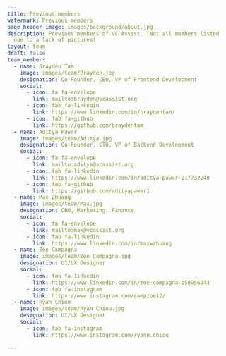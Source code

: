 ```yaml
---
title: Previous members
watermark: Previous members
page_header_image: images/background/about.jpg
description: Previous members of VC Assist. (Not all members listed
  due to a lack of pictures)
layout: team
draft: false
team_member:
  - name: Brayden Tam
    image: images/team/Brayden.jpg
    designation: Co-Founder, CEO, VP of Frontend Development
    social:
      - icon: fa fa-envelope
        link: mailto:brayden@vcassist.org
      - icon: fab fa-linkedin
        link: https://www.linkedin.com/in/braydentam/
      - icon: fab fa-github
        link: https://github.com/braydentam
  - name: Aditya Pawar
    image: images/team/Aditya.jpg
    designation: Co-Founder, CTO, VP of Backend Development
    social:
      - icon: fa fa-envelope
        link: mailto:aditya@vcassist.org
      - icon: fab fa-linkedin
        link: https://www.linkedin.com/in/aditya-pawar-217732240
      - icon: fab fa-github
        link: https://github.com/adityapawar1
  - name: Max Zhuang
    image: images/team/Max.jpg
    designation: CBO, Marketing, Finance
    social:
      - icon: fa fa-envelope
        link: mailto:max@vcassist.org
      - icon: fab fa-linkedin
        link: https://www.linkedin.com/in/maxwzhuang
  - name: Zoe Campagna
    image: images/team/Zoe Campagna.jpg
    designation: UI/UX Designer
    social:
      - icon: fab fa-linkedin
        link: https://www.linkedin.com/in/zoe-campagna-b58956243
      - icon: fab fa-instagram
        link: https://www.instagram.com/campzoe12/
  - name: Ryan Chiou
    image: images/team/Ryan Chiou.jpg
    designation: UI/UX Designer
    social:
      - icon: fab fa-instagram
        link: https://www.instagram.com/ryann.chiou

---
```


